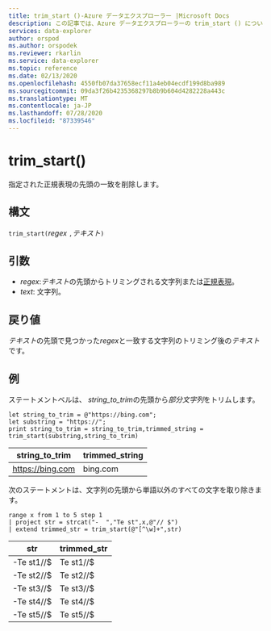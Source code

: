 ```yaml
---
title: trim_start ()-Azure データエクスプローラー |Microsoft Docs
description: この記事では、Azure データエクスプローラーの trim_start () について説明します。
services: data-explorer
author: orspod
ms.author: orspodek
ms.reviewer: rkarlin
ms.service: data-explorer
ms.topic: reference
ms.date: 02/13/2020
ms.openlocfilehash: 4550fb07da37658ecf11a4eb04ecdf199d8ba989
ms.sourcegitcommit: 09da3f26b4235368297b8b9b604d4282228a443c
ms.translationtype: MT
ms.contentlocale: ja-JP
ms.lasthandoff: 07/28/2020
ms.locfileid: "87339546"
---
```

# <a name="trim_start"></a>trim_start()

指定された正規表現の先頭の一致を削除します。

## <a name="syntax"></a>構文

`trim_start(`*regex* `,`*テキスト*`)`

## <a name="arguments"></a>引数

* *regex*:*テキスト*の先頭からトリミングされる文字列または[正規表現](re2.md)。  
* *text*: 文字列。

## <a name="returns"></a>戻り値

*テキスト*の先頭で見つかった*regex*と一致する文字列のトリミング後の*テキスト*です。

## <a name="example"></a>例

ステートメントベルは、 *string_to_trim*の先頭から*部分文字列*をトリムします。

```kusto
let string_to_trim = @"https://bing.com";
let substring = "https://";
print string_to_trim = string_to_trim,trimmed_string = trim_start(substring,string_to_trim)
```

|string_to_trim|trimmed_string|
|---|---|
|https://bing.com|bing.com|

次のステートメントは、文字列の先頭から単語以外のすべての文字を取り除きます。

```kusto
range x from 1 to 5 step 1
| project str = strcat("-  ","Te st",x,@"// $")
| extend trimmed_str = trim_start(@"[^\w]+",str)
```

|str|trimmed_str|
|---|---|
|-Te st1//$|Te st1//$|
|-Te st2//$|Te st2//$|
|-Te st3//$|Te st3//$|
|-Te st4//$|Te st4//$|
|-Te st5//$|Te st5//$|

 